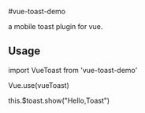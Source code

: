 #vue-toast-demo

a mobile toast plugin for vue.

## Usage

import VueToast from 'vue-toast-demo'

Vue.use(vueToast)

this.$toast.show("Hello,Toast")
